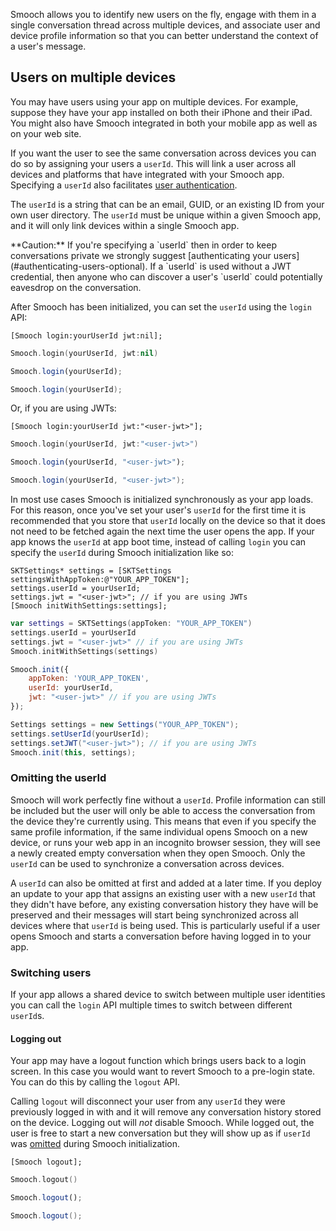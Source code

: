 Smooch allows you to identify new users on the fly, engage with them in a single conversation thread across multiple devices, and associate user and device profile information so that you can better understand the context of a user's message.

## Users on multiple devices

You may have users using your app on multiple devices. For example, suppose they have your app installed on both their iPhone and their iPad. You might also have Smooch integrated in both your mobile app as well as on your web site.

If you want the user to see the same conversation across devices you can do so by assigning your users a `userId`. This will link a user across all devices and platforms that have integrated with your Smooch app. Specifying a `userId` also facilitates [user authentication](#securing-your-users).

The `userId` is a string that can be an email, GUID, or an existing ID from your own user directory. The `userId` must be unique within a given Smooch app, and it will only link devices within a single Smooch app.

<aside class="warning">
**Caution:** If you're specifying a `userId` then in order to keep conversations private we strongly suggest [authenticating your users](#authenticating-users-optional). If a `userId` is used without a JWT credential, then anyone who can discover a user's `userId` could potentially eavesdrop on the conversation.
</aside>

After Smooch has been initialized, you can set the `userId` using the `login` API:

```objective_c
[Smooch login:yourUserId jwt:nil];
```
```swift
Smooch.login(yourUserId, jwt:nil)
```
```javascript
Smooch.login(yourUserId);
```
```java
Smooch.login(yourUserId);
```

Or, if you are using JWTs:

```objective_c
[Smooch login:yourUserId jwt:"<user-jwt>"];
```
```swift
Smooch.login(yourUserId, jwt:"<user-jwt>")
```
```javascript
Smooch.login(yourUserId, "<user-jwt>");
```
```java
Smooch.login(yourUserId, "<user-jwt>");
```

In most use cases Smooch is initialized synchronously as your app loads. For this reason, once you've set your user's `userId` for the first time it is recommended that you store that `userId` locally on the device so that it does not need to be fetched again the next time the user opens the app. If your app knows the `userId` at app boot time, instead of calling `login` you can specify the `userId` during Smooch initialization like so:

```objective_c
SKTSettings* settings = [SKTSettings settingsWithAppToken:@"YOUR_APP_TOKEN"];
settings.userId = yourUserId;
settings.jwt = "<user-jwt>"; // if you are using JWTs
[Smooch initWithSettings:settings];
```
```swift
var settings = SKTSettings(appToken: "YOUR_APP_TOKEN")
settings.userId = yourUserId
settings.jwt = "<user-jwt>" // if you are using JWTs
Smooch.initWithSettings(settings)
```
```javascript
Smooch.init({
    appToken: 'YOUR_APP_TOKEN',
    userId: yourUserId,
    jwt: "<user-jwt>" // if you are using JWTs
});
```
```java
Settings settings = new Settings("YOUR_APP_TOKEN");
settings.setUserId(yourUserId);
settings.setJWT("<user-jwt>"); // if you are using JWTs
Smooch.init(this, settings);
```

### Omitting the userId

Smooch will work perfectly fine without a `userId`. Profile information can still be included but the user will only be able to access the conversation from the device they're currently using. This means that even if you specify the same profile information, if the same individual opens Smooch on a new device, or runs your web app in an incognito browser session, they will see a newly created empty conversation when they open Smooch. Only the `userId` can be used to synchronize a conversation across devices.

A `userId` can also be omitted at first and added at a later time. If you deploy an update to your app that assigns an existing user with a new `userId` that they didn't have before, any existing conversation history they have will be preserved and their messages will start being synchronized across all devices where that `userId` is being used. This is particularly useful if a user opens Smooch and starts a conversation before having logged in to your app.

### Switching users

If your app allows a shared device to switch between multiple user identities you can call the `login` API multiple times to switch between different `userId`s.

#### Logging out

Your app may have a logout function which brings users back to a login screen. In this case you would want to revert Smooch to a pre-login state. You can do this by calling the `logout` API.

Calling `logout` will disconnect your user from any `userId` they were previously logged in with and it will remove any conversation history stored on the device. Logging out will *not* disable Smooch. While logged out, the user is free to start a new conversation but they will show up as if `userId` was [omitted](#omitting-the-userid) during Smooch initialization.

```objective_c
[Smooch logout];
```
```swift
Smooch.logout()
```
```javascript
Smooch.logout();
```
```java
Smooch.logout();
```
